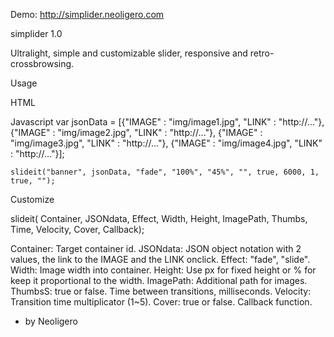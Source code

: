 Demo: http://simplider.neoligero.com

simplider 1.0

Ultralight, simple and customizable slider, responsive and retro-crossbrowsing.

Usage

HTML
	<div id='banner'></div>
	<script src='js/simplider.min.js'></script>
		
Javascript
	var jsonData = [{"IMAGE" : "img/image1.jpg", "LINK" : "http://..."},
	  		{"IMAGE" : "img/image2.jpg", "LINK" : "http://..."},
	   		{"IMAGE" : "img/image3.jpg", "LINK" : "http://..."},
	   		{"IMAGE" : "img/image4.jpg", "LINK" : "http://..."}];
		
	slideit("banner", jsonData, "fade", "100%", "45%", "", true, 6000, 1, true, "");


Customize

slideit( Container, JSONdata, Effect, Width, Height, ImagePath, Thumbs, Time, Velocity, Cover, Callback);

Container: Target container id.
JSONdata: JSON object notation with 2 values, the link to the IMAGE and the LINK onclick.
Effect: "fade", "slide".
Width: Image width into container.
Height: Use px for fixed height or % for keep it proportional to the width.
ImagePath: Additional path for images.
ThumbsS: true or false.
Time between transitions, milliseconds.
Velocity: Transition time multiplicator (1~5).
Cover: true or false.
Callback function.

- by Neoligero